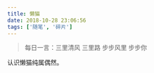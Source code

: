 ```yaml
---
title: 懒猫
date: 2018-10-28 23:06:56
tags: ['随笔', '碎片']
---
```


> 每日一言：三里清风 三里路 步步风里 步步你

认识懒猫纯属偶然。


